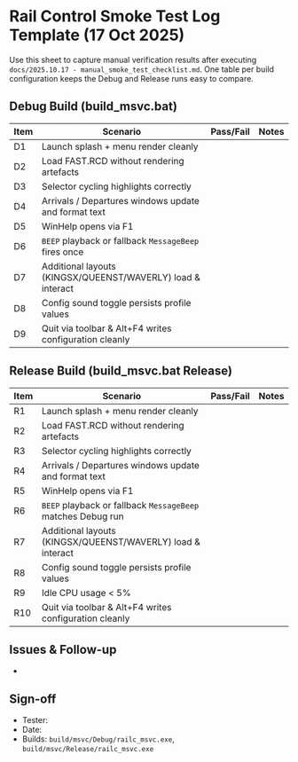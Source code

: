 ﻿# Rail Control Smoke Test Log Template (17 Oct 2025)

Use this sheet to capture manual verification results after executing `docs/2025.10.17 - manual_smoke_test_checklist.md`. One table per build configuration keeps the Debug and Release runs easy to compare.

## Debug Build (build_msvc.bat)
| Item | Scenario | Pass/Fail | Notes |
|------|----------|-----------|-------|
| D1 | Launch splash + menu render cleanly |  |  |
| D2 | Load FAST.RCD without rendering artefacts |  |  |
| D3 | Selector cycling highlights correctly |  |  |
| D4 | Arrivals / Departures windows update and format text |  |  |
| D5 | WinHelp opens via F1 |  |  |
| D6 | `BEEP` playback or fallback `MessageBeep` fires once |  |  |
| D7 | Additional layouts (KINGSX/QUEENST/WAVERLY) load & interact |  |  |
| D8 | Config sound toggle persists profile values |  |  |
| D9 | Quit via toolbar & Alt+F4 writes configuration cleanly |  |  |

## Release Build (build_msvc.bat Release)
| Item | Scenario | Pass/Fail | Notes |
|------|----------|-----------|-------|
| R1 | Launch splash + menu render cleanly |  |  |
| R2 | Load FAST.RCD without rendering artefacts |  |  |
| R3 | Selector cycling highlights correctly |  |  |
| R4 | Arrivals / Departures windows update and format text |  |  |
| R5 | WinHelp opens via F1 |  |  |
| R6 | `BEEP` playback or fallback `MessageBeep` matches Debug run |  |  |
| R7 | Additional layouts (KINGSX/QUEENST/WAVERLY) load & interact |  |  |
| R8 | Config sound toggle persists profile values |  |  |
| R9 | Idle CPU usage < 5% |  |  |
| R10 | Quit via toolbar & Alt+F4 writes configuration cleanly |  |  |

## Issues & Follow-up
-  

## Sign-off
- Tester: 
- Date: 
- Builds: `build/msvc/Debug/railc_msvc.exe`, `build/msvc/Release/railc_msvc.exe`
